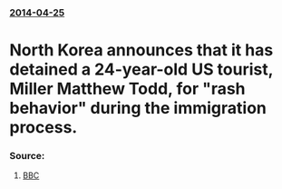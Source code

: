 ### [2014-04-25](/news/2014/04/25/index.md)

# North Korea announces that it has detained a 24-year-old US tourist, Miller Matthew Todd, for "rash behavior" during the immigration process. 




### Source:

1. [BBC](http://www.bbc.com/news/world-asia-27162992)
